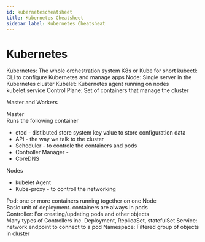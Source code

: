 ```yaml
---
id: kubernetescheatsheet
title: Kubernetes Cheatsheet
sidebar_label: Kubernetes Cheatsheat
---
```



# Kubernetes

Kubernetes: The whole orchestration system
K8s or Kube for short
kubectl: CLI to configure Kubernetes and manage apps
Node: Single server in the Kubernetes cluster
Kubelet: Kubernetes agent running on nodes kubelet.service
Control Plane: Set of containers that manage the cluster

Master and Workers

Master  
Runs the following container
* etcd - distibuted store system key value to store configuration data
* API  -  the way we talk to the cluster
* Scheduler - to controle the containers and pods
* Controller Manager - 
* CoreDNS

Nodes  
* kubelet Agent
* Kube-proxy - to controll the networking

Pod: one or more containers running together on one Node  
Basic unit of deployment. containers are always in pods  
Controller: For creating/updating pods and other objects  
Many types of Controllers inc. Deployment, ReplicaSet, statefulSet
Service: network endpoint to connect to a pod
Namespace: Filtered group of objects in cluster
